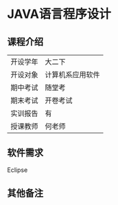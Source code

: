 # JAVA语言程序设计
## 课程介绍

| | |
|  ----  | ----  |
| 开设学年 | 大二下  |
|开设对象|计算机系应用软件|
|期中考试|随堂考|
|期末考试|开卷考试|
|实训报告|有|
|授课教师|何老师|
## 软件需求
Eclipse
## 其他备注
